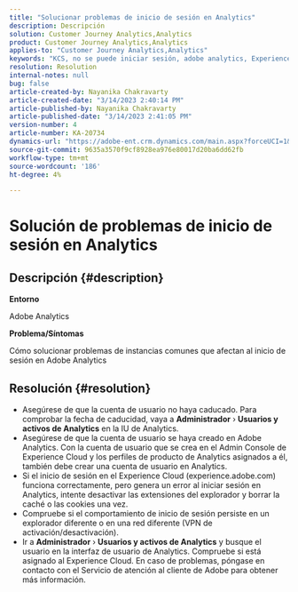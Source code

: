 ```yaml
---
title: "Solucionar problemas de inicio de sesión en Analytics"
description: Descripción
solution: Customer Journey Analytics,Analytics
product: Customer Journey Analytics,Analytics
applies-to: "Customer Journey Analytics,Analytics"
keywords: "KCS, no se puede iniciar sesión, adobe analytics, Experience Cloud, IU de Analytics"
resolution: Resolution
internal-notes: null
bug: false
article-created-by: Nayanika Chakravarty
article-created-date: "3/14/2023 2:40:14 PM"
article-published-by: Nayanika Chakravarty
article-published-date: "3/14/2023 2:41:05 PM"
version-number: 4
article-number: KA-20734
dynamics-url: "https://adobe-ent.crm.dynamics.com/main.aspx?forceUCI=1&pagetype=entityrecord&etn=knowledgearticle&id=02314f20-76c2-ed11-83ff-6045bd006a22"
source-git-commit: 9635a3570f9cf8928ea976e80017d20ba6dd62fb
workflow-type: tm+mt
source-wordcount: '186'
ht-degree: 4%

---
```


# Solución de problemas de inicio de sesión en Analytics

## Descripción {#description}


<b>Entorno</b>

Adobe Analytics

<b>Problema/Síntomas</b>

Cómo solucionar problemas de instancias comunes que afectan al inicio de sesión en Adobe Analytics


## Resolución {#resolution}


- Asegúrese de que la cuenta de usuario no haya caducado. Para comprobar la fecha de caducidad, vaya a <b>Administrador</b> › <b>Usuarios y activos de Analytics</b> en la IU de Analytics.
- Asegúrese de que la cuenta de usuario se haya creado en Adobe Analytics. Con la cuenta de usuario que se crea en el Admin Console de Experience Cloud y los perfiles de producto de Analytics asignados a él, también debe crear una cuenta de usuario en Analytics.
- Si el inicio de sesión en el Experience Cloud (experience.adobe.com) funciona correctamente, pero genera un error al iniciar sesión en Analytics, intente desactivar las extensiones del explorador y borrar la caché o las cookies una vez.
- Compruebe si el comportamiento de inicio de sesión persiste en un explorador diferente o en una red diferente (VPN de activación/desactivación).
- Ir a <b>Administrador</b> › <b>Usuarios y activos de Analytics</b> y busque el usuario en la interfaz de usuario de Analytics. Compruebe si está asignado al Experience Cloud. En caso de problemas, póngase en contacto con el Servicio de atención al cliente de Adobe para obtener más información.



